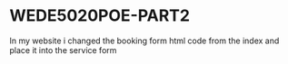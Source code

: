 # WEDE5020POE-PART2
In my website i changed the booking form html code from the index and place it into the service form
